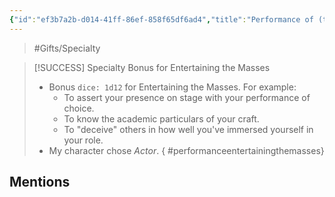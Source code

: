 ```yaml
---
{"id":"ef3b7a2b-d014-41ff-86ef-858f65df6ad4","title":"Performance of (type of choice)","description":"Specialty bonus to entertain the masses.","publish":true,"date_created":"Sunday, March 31st 2024, 5:33:15 pm","date_modified":"Friday, April 26th 2024, 11:23:03 pm","editing_lock":false,"live_preview":true,"cssclasses":["mado-heading"],"PassFrontmatter":true}
---
```



> #Gifts/Specialty

> [!SUCCESS] Specialty Bonus for Entertaining the Masses
> - Bonus `dice: 1d12` for Entertaining the Masses. For example:
> 	- To assert your presence on stage with your performance of choice.
> 	- To know the academic particulars of your craft.
> 	- To "deceive" others in how well you've immersed yourself in your role.
> - My character chose *Actor*.
{ #performanceentertainingthemasses}


## Mentions


